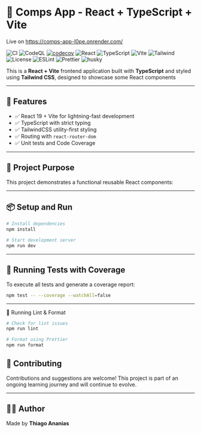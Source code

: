 # 🧠 Comps App - React + TypeScript + Vite

Live on https://comps-app-l0pe.onrender.com/

![CI](https://github.com/thiagoanegreiros/comps-app/actions/workflows/ci.yml/badge.svg)
![CodeQL](https://github.com/thiagoanegreiros/comps-app/actions/workflows/codeql.yml/badge.svg)
[![codecov](https://codecov.io/gh/thiagoanegreiros/comps-app/branch/master/graph/badge.svg)](https://codecov.io/gh/thiagoanegreiros/comps-app)
![React](https://img.shields.io/badge/react-19.x-blue)
![TypeScript](https://img.shields.io/badge/typescript-5.x-blue)
![Vite](https://img.shields.io/badge/vite-fast%20builds-purple)
![Tailwind](https://img.shields.io/badge/tailwindcss-4.x-blue)
![License](https://img.shields.io/badge/license-MIT-green)
![ESLint](https://img.shields.io/badge/eslint-configured-blue)
![Prettier](https://img.shields.io/badge/prettier-formatted-critical)
![husky](https://img.shields.io/badge/husky-pre--commit%20hook-enabled.svg)

This is a **React + Vite** frontend application built with **TypeScript** and styled using **Tailwind CSS**, designed to showcase some React components

---

## 🚀 Features

- ✅ React 19 + Vite for lightning-fast development
- ✅ TypeScript with strict typing
- ✅ TailwindCSS utility-first styling
- ✅ Routing with `react-router-dom`
- ✅ Unit tests and Code Coverage

---

## 🎯 Project Purpose

This project demonstrates a functional reusable React components:


---

## 📦 Setup and Run

```bash
# Install dependencies
npm install

# Start development server
npm run dev
```

---

## 🧪 Running Tests with Coverage

To execute all tests and generate a coverage report:

```bash
npm test -- --coverage --watchAll=false
```

---

🧪 Running Lint & Format

```bash
# Check for lint issues
npm run lint

# Format using Prettier
npm run format
```

## 🤝 Contributing

Contributions and suggestions are welcome! This project is part of an ongoing learning journey and will continue to evolve.

---

## 👨‍💻 Author

Made by **Thiago Ananias**
